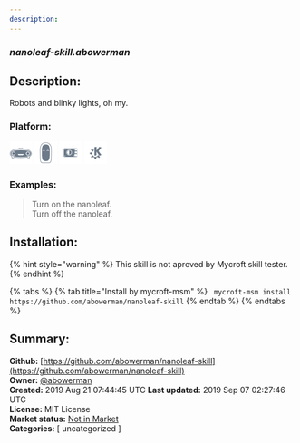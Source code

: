 ```yaml
---
description: 
---
```


### _nanoleaf-skill.abowerman_  
## Description:  
Robots and blinky lights, oh my.  
### Platform:  
 ![Mark I](../.gitbook/assets/mark-1-icon.png)  ![Mark II](../.gitbook/assets/mark-2-icon.png)  ![Picroft](../.gitbook/assets/picroft-icon.png)  ![plasmoid](../.gitbook/assets/kde.png)   
### Examples:  
> Turn on the nanoleaf.  
> Turn off the nanoleaf.  
  
## Installation:  
{% hint style="warning" %}
This skill is not aproved by Mycroft skill tester.
{% endhint %}
    
{% tabs %}
{% tab title="Install by mycroft-msm" %}
``` mycroft-msm install https://github.com/abowerman/nanoleaf-skill```
{% endtab %}
  {% endtabs %}
    
## Summary:  
**Github:** [https://github.com/abowerman/nanoleaf-skill](https://github.com/abowerman/nanoleaf-skill)  
**Owner:** [@abowerman](https://github.com/abowerman)  
**Created:** 2019 Aug 21 07:44:45 UTC  **Last updated:** 2019 Sep 07 02:27:46 UTC  
**License:** MIT License  
**Market status:** [Not in Market](https://market.mycroft.ai/skill/)  
**Categories:** [ uncategorized ]   
